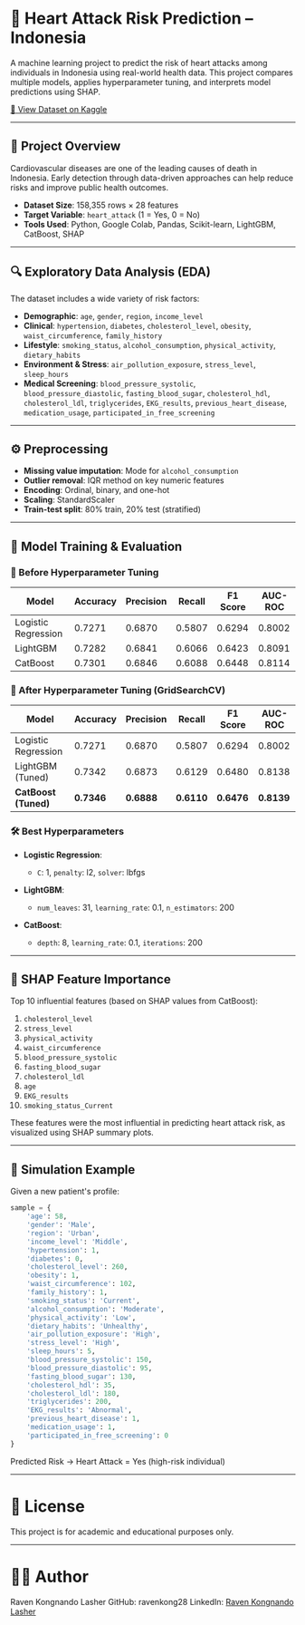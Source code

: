 # 💓 Heart Attack Risk Prediction – Indonesia

A machine learning project to predict the risk of heart attacks among individuals in Indonesia using real-world health data. This project compares multiple models, applies hyperparameter tuning, and interprets model predictions using SHAP.

[📂 View Dataset on Kaggle](https://www.kaggle.com/datasets/ankushpanday2/heart-attack-prediction-in-)

---

## 📌 Project Overview

Cardiovascular diseases are one of the leading causes of death in Indonesia. Early detection through data-driven approaches can help reduce risks and improve public health outcomes.

- **Dataset Size**: 158,355 rows × 28 features  
- **Target Variable**: `heart_attack` (1 = Yes, 0 = No)  
- **Tools Used**: Python, Google Colab, Pandas, Scikit-learn, LightGBM, CatBoost, SHAP  

---

## 🔍 Exploratory Data Analysis (EDA)

The dataset includes a wide variety of risk factors:

- **Demographic**: `age`, `gender`, `region`, `income_level`  
- **Clinical**: `hypertension`, `diabetes`, `cholesterol_level`, `obesity`, `waist_circumference`, `family_history`  
- **Lifestyle**: `smoking_status`, `alcohol_consumption`, `physical_activity`, `dietary_habits`  
- **Environment & Stress**: `air_pollution_exposure`, `stress_level`, `sleep_hours`  
- **Medical Screening**: `blood_pressure_systolic`, `blood_pressure_diastolic`, `fasting_blood_sugar`, `cholesterol_hdl`, `cholesterol_ldl`, `triglycerides`, `EKG_results`, `previous_heart_disease`, `medication_usage`, `participated_in_free_screening`

---

## ⚙️ Preprocessing

- **Missing value imputation**: Mode for `alcohol_consumption`
- **Outlier removal**: IQR method on key numeric features
- **Encoding**: Ordinal, binary, and one-hot
- **Scaling**: StandardScaler
- **Train-test split**: 80% train, 20% test (stratified)

---

## 🤖 Model Training & Evaluation

### 🔸 Before Hyperparameter Tuning

| Model               | Accuracy | Precision | Recall | F1 Score | AUC-ROC |
|--------------------|----------|-----------|--------|----------|---------|
| Logistic Regression| 0.7271   | 0.6870    | 0.5807 | 0.6294   | 0.8002  |
| LightGBM           | 0.7282   | 0.6841    | 0.6066 | 0.6423   | 0.8091  |
| CatBoost           | 0.7301   | 0.6846    | 0.6088 | 0.6448   | 0.8114  |

### 🔹 After Hyperparameter Tuning (GridSearchCV)

| Model               | Accuracy | Precision | Recall | F1 Score | AUC-ROC |
|--------------------|----------|-----------|--------|----------|---------|
| Logistic Regression| 0.7271   | 0.6870    | 0.5807 | 0.6294   | 0.8002  |
| LightGBM (Tuned)   | 0.7342   | 0.6873    | 0.6129 | 0.6480   | 0.8138  |
| **CatBoost (Tuned)**| **0.7346** | **0.6888** | **0.6110** | **0.6476** | **0.8139** |

### 🛠️ Best Hyperparameters

- **Logistic Regression**:
  - `C`: 1, `penalty`: l2, `solver`: lbfgs

- **LightGBM**:
  - `num_leaves`: 31, `learning_rate`: 0.1, `n_estimators`: 200

- **CatBoost**:
  - `depth`: 8, `learning_rate`: 0.1, `iterations`: 200

---

## 🧠 SHAP Feature Importance

Top 10 influential features (based on SHAP values from CatBoost):
1. `cholesterol_level`  
2. `stress_level`  
3. `physical_activity`  
4. `waist_circumference`  
5. `blood_pressure_systolic`  
6. `fasting_blood_sugar`  
7. `cholesterol_ldl`  
8. `age`  
9. `EKG_results`  
10. `smoking_status_Current`

These features were the most influential in predicting heart attack risk, as visualized using SHAP summary plots.

---

## 🧪 Simulation Example

Given a new patient's profile:

```python
sample = {
    'age': 58,
    'gender': 'Male',
    'region': 'Urban',
    'income_level': 'Middle',
    'hypertension': 1,
    'diabetes': 0,
    'cholesterol_level': 260,
    'obesity': 1,
    'waist_circumference': 102,
    'family_history': 1,
    'smoking_status': 'Current',
    'alcohol_consumption': 'Moderate',
    'physical_activity': 'Low',
    'dietary_habits': 'Unhealthy',
    'air_pollution_exposure': 'High',
    'stress_level': 'High',
    'sleep_hours': 5,
    'blood_pressure_systolic': 150,
    'blood_pressure_diastolic': 95,
    'fasting_blood_sugar': 130,
    'cholesterol_hdl': 35,
    'cholesterol_ldl': 180,
    'triglycerides': 200,
    'EKG_results': 'Abnormal',
    'previous_heart_disease': 1,
    'medication_usage': 1,
    'participated_in_free_screening': 0
}
```

Predicted Risk → Heart Attack = Yes (high-risk individual)

---

# 📎 License
This project is for academic and educational purposes only.

---

# 🙋‍♂️ Author
Raven Kongnando Lasher
GitHub: ravenkong28
LinkedIn: [Raven Kongnando Lasher](https://www.linkedin.com/in/ravenkongl/)
